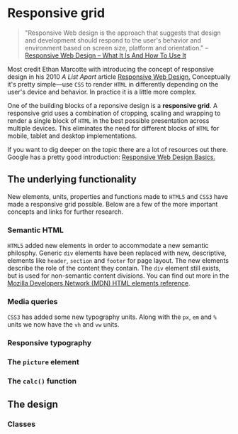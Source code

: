 # Responsive grid
>"Responsive Web design is the approach that suggests that design and development should respond to the user's behavior and environment based on screen size, platform and orientation." – [Responsive Web Design – What It Is And How To Use It](https://www.smashingmagazine.com/2011/01/guidelines-for-responsive-web-design/)

Most credit Ethan Marcotte with introducing the concept of responsive design in his 2010 _A List Apart_ article [Responsive Web Design.](https://alistapart.com/article/responsive-web-design) Conceptually it's pretty simple—use `CSS` to render `HTML` in differently depending on the user's device and behavior. In practice it is a little more complex.

One of the building blocks of a reponsive design is a __responsive grid__. A responsive grid uses a combination of cropping, scaling and wrapping to render a single block of `HTML` in the best possible presentation across multiple devices. This eliminates the need for different blocks of `HTML` for mobile, tablet and desktop implementations.

If you want to dig deeper on the topic there are a lot of resources out there. Google has a pretty good introduction: [Responsive Web Design Basics.](https://developers.google.com/web/fundamentals/design-and-ux/responsive/)

## The underlying functionality
New elements, units, properties and functions made to `HTML5` and `CSS3` have made a responsive grid possible. Below are a few of the more important concepts and links for further research.

### Semantic HTML
`HTML5` added new elements in order to accommodate a new semantic philosphy. Generic `div` elements have been replaced with new, descriptive, elements like `header`, `section` and `footer` for page layout. The new elements describe the role of the content they contain. The `div` element still exists, but is used for non-semantic content divisions. You can find out more in the [Mozilla Developers Network (MDN) HTML elements reference](https://developer.mozilla.org/en-US/docs/Web/HTML/Element).

### Media queries
`CSS3` has added some new typography units. Along with the `px`, `em` and `%` units we now have the `vh` and `vw` units.



### Responsive typography


### The `picture` element


### The `calc()` function


## The design


### Classes


